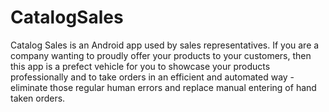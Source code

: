 # CatalogSales
Catalog Sales is an Android app used by sales representatives. If you are a company wanting to proudly offer your products to your customers, then this app is a prefect vehicle for you to showcase your products professionally and to take orders in an efficient and automated way - eliminate those regular human errors and replace manual entering of hand taken orders.

